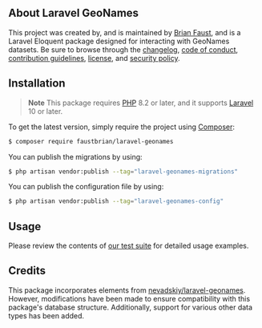 ## About Laravel GeoNames

This project was created by, and is maintained by [Brian Faust](https://github.com/faustbrian), and is a Laravel Eloquent package designed for interacting with GeoNames datasets. Be sure to browse through the [changelog](CHANGELOG.md), [code of conduct](.github/CODE_OF_CONDUCT.md), [contribution guidelines](.github/CONTRIBUTING.md), [license](LICENSE), and [security policy](.github/SECURITY.md).

## Installation

> **Note**
> This package requires [PHP](https://www.php.net/) 8.2 or later, and it supports [Laravel](https://laravel.com/) 10 or later.

To get the latest version, simply require the project using [Composer](https://getcomposer.org/):

```bash
$ composer require faustbrian/laravel-geonames
```

You can publish the migrations by using:

```bash
$ php artisan vendor:publish --tag="laravel-geonames-migrations"
```

You can publish the configuration file by using:

```bash
$ php artisan vendor:publish --tag="laravel-geonames-config"
```

## Usage

Please review the contents of [our test suite](/tests) for detailed usage examples.

## Credits

This package incorporates elements from [nevadskiy/laravel-geonames](https://github.com/nevadskiy/laravel-geonames). However, modifications have been made to ensure compatibility with this package's database structure. Additionally, support for various other data types has been added.
